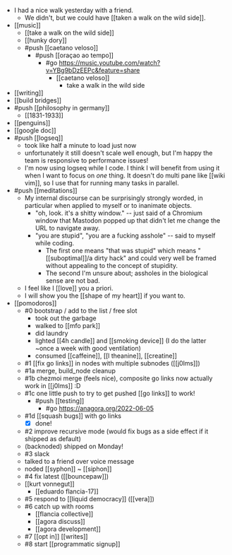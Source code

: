 - I had a nice walk yesterday with a friend.
	- We didn't, but we could have [[taken a walk on the wild side]].
- [[music]]
	- [[take a walk on the wild side]]
	- [[hunky dory]]
  - #push [[caetano veloso]]
    - #push [[oraçao ao tempo]] 
      - #go https://music.youtube.com/watch?v=YBg9bDzEEPc&feature=share
		- [[caetano veloso]]
			- take a walk in the wild side
- [[writing]]
- [[build bridges]]
- #push [[philosophy in germany]]
	- [[1831-1933]]
- [[penguins]]
- [[google doc]]
- #push [[logseq]]
	- took like half a minute to load just now
	- unfortunately it still doesn't scale well enough, but I'm happy the team is responsive to performance issues!
	- I'm now using logseq while I code. I think I will benefit from using it when I want to focus on *one* thing. It doesn't do multi pane like [[wiki vim]], so I use that for running many tasks in parallel.
- #push [[meditations]]
	- My internal discourse can be surprisingly strongly worded, in particular when applied to myself or to inanimate objects.
		- "oh, look. it's a shitty window." -- just said of a Chromium window that Mastodon popped up that didn't let me change the URL to navigate away.
		- "you are stupid", "you are a fucking asshole" -- said to myself while coding.
			- The first one means "that was stupid" which means "[[suboptimal]]/a dirty hack" and could very well be framed without appealing to the concept of stupidity.
			- The second I'm unsure about; assholes in the biological sense are not bad.
	- I feel like I [[love]] you a priori.
	- I will show you the [[shape of my heart]] if you want to.
- [[pomodoros]]
	- #0 bootstrap / add to the list / free slot
		- took out the garbage
		- walked to [[mfo park]]
		- did laundry
		- lighted [[4h candle]] and [[smoking device]] (I do the latter ~once a week with good ventilation)
		- consumed [[caffeine]], [[l theanine]], [[creatine]]
	- #1 [[fix go links]] in nodes with multiple subnodes ([[j0lms]])
    - #1a merge, build_node cleanup
    - #1b chezmoi merge (feels nice), composite go links now actually work in [[j0lms]] :D
    - #1c one little push to try to get pushed [[go links]] to work!
      - #push [[testing]]
        - #go https://anagora.org/2022-06-05
    - #1d [[squash bugs]] with go links
      - [x] done!
	- #2 improve recursive mode (would fix bugs as a side effect if it shipped as default)
    - (backnoded) shipped on Monday!
	- #3 slack
    - talked to a friend over voice message
    - noded [[syphon]] ~ [[siphon]]
	- #4 fix latest ([[bouncepaw]])
    - [[kurt vonnegut]]
      - [[eduardo flancia-17]]
	- #5 respond to [[liquid democracy]] ([[vera]])
	- #6 catch up with rooms
		- [[flancia collective]]
		- [[agora discuss]]
		- [[agora development]]
	- #7 [[opt in]] [[writes]]
	- #8 start [[programmatic signup]]
